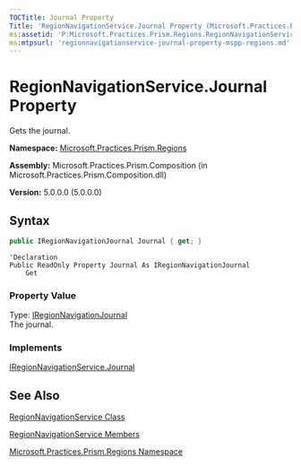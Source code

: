 ```yaml
---
TOCTitle: Journal Property
Title: 'RegionNavigationService.Journal Property (Microsoft.Practices.Prism.Regions)'
ms:assetid: 'P:Microsoft.Practices.Prism.Regions.RegionNavigationService.Journal'
ms:mtpsurl: 'regionnavigationservice-journal-property-mspp-regions.md'
---
```


# RegionNavigationService.Journal Property

Gets the journal.

**Namespace:** [Microsoft.Practices.Prism.Regions](/patterns-practices/reference/mspp-regions-namespace)

**Assembly:** Microsoft.Practices.Prism.Composition (in Microsoft.Practices.Prism.Composition.dll)

**Version:** 5.0.0.0 (5.0.0.0)

## Syntax

```C#
public IRegionNavigationJournal Journal { get; }
```

```VB
'Declaration
Public ReadOnly Property Journal As IRegionNavigationJournal
	Get
```

### Property Value

Type: [IRegionNavigationJournal](/patterns-practices/reference/iregionnavigationjournal-interface-mspp-regions)
<br/>The journal.

### Implements

[IRegionNavigationService.Journal](/patterns-practices/reference/iregionnavigationservice-journal-property-mspp-regions)

## See Also
[RegionNavigationService Class](/patterns-practices/reference/regionnavigationservice-class-mspp-regions)

[RegionNavigationService Members](/patterns-practices/reference/regionnavigationservice-members-mspp-regions)

[Microsoft.Practices.Prism.Regions Namespace](/patterns-practices/reference/mspp-regions-namespace)
